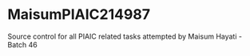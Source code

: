 # MaisumPIAIC214987
Source control for all PIAIC related tasks attempted by Maisum Hayati - Batch 46
